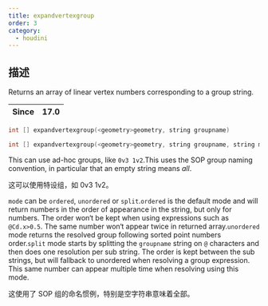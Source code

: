 ```yaml
---
title: expandvertexgroup
order: 3
category:
  - houdini
---
```

    
## 描述

Returns an array of linear vertex numbers corresponding to a group string.

| Since | 17.0 |
| ----- | ---- |

```c
int [] expandvertexgroup(<geometry>geometry, string groupname)
```

```c
int [] expandvertexgroup(<geometry>geometry, string groupname, string mode)
```

This can use ad-hoc groups, like `0v3 1v2`.This uses the SOP group naming
convention, in particular that an empty string means _all_.

这可以使用特设组，如 0v3 1v2。

`mode` can be `ordered`, `unordered` or `split`.`ordered` is the default mode
and will return numbers in the order of appearance in the string, but only for
numbers. The order won‘t be kept when using expressions such as `@Cd.x>0.5`.
The same number won‘t appear twice in returned array.`unordered` mode
returns the resolved group following sorted point numbers order.`split` mode
starts by splitting the `groupname` string on `@` characters and then does one
resolution per sub string. The order is kept between the sub strings, but will
fallback to unordered when resolving a group expression. This same number can
appear multiple time when resolving using this mode.

这使用了 SOP 组的命名惯例，特别是空字符串意味着全部。
